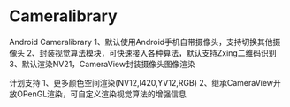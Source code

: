 # Cameralibrary
Android Cameralibrary
1、默认使用Android手机自带摄像头，支持切换其他摄像头
2、封装视觉算法模块，可快速接入各种算法，默认支持Zxing二维码识别
3、默认渲染NV21，CameraView封装摄像头图像渲染


计划支持
1、更多颜色空间渲染(NV12,I420,YV12,RGB)
2、继承CameraView开放OPenGL渲染，可自定义渲染视觉算法的增强信息
